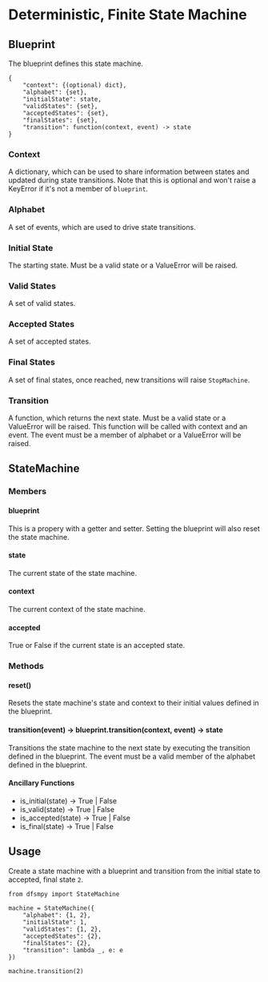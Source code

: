# Deterministic, Finite State Machine

## Blueprint

The blueprint defines this state machine.

```
{
    "context": {(optional) dict},
    "alphabet": {set},
    "initialState": state,
    "validStates": {set},
    "acceptedStates": {set},
    "finalStates": {set},
    "transition": function(context, event) -> state
}
```
### Context

A dictionary, which can be used to share information between states and
updated during state transitions. Note that this is optional and won't
raise a KeyError if it's not a member of `blueprint`.

### Alphabet

A set of events, which are used to drive state transitions.

### Initial State

The starting state. Must be a valid state or a ValueError will be raised.

### Valid States

A set of valid states.

### Accepted States

A set of accepted states.

### Final States

A set of final states, once reached, new transitions will raise `StopMachine`.

### Transition

A function, which returns the next state. Must be a valid state or
a ValueError will be raised. This function will be called with context and
an event. The event must be a member of alphabet or a ValueError
will be raised.


## StateMachine

### Members

#### blueprint

This is a propery with a getter and setter. Setting the blueprint will also
reset the state machine.

#### state

The current state of the state machine.

#### context

The current context of the state machine.

#### accepted

True or False if the current state is an accepted state.

### Methods

#### reset()

Resets the state machine's state and context to their initial values defined
in the blueprint.

#### transition(event) -> blueprint.transition(context, event) -> state

Transitions the state machine to the next state by executing the transition
defined in the blueprint. The event must be a valid member of the alphabet
defined in the blueprint.

#### Ancillary Functions
* is_initial(state) -> True | False
* is_valid(state) -> True | False
* is_accepted(state) -> True | False
* is_final(state) -> True | False

## Usage

Create a state machine with a blueprint and transition from the initial state
to accepted, final state `2`.

```
from dfsmpy import StateMachine

machine = StateMachine({
    "alphabet": {1, 2},
    "initialState": 1,
    "validStates": {1, 2},
    "acceptedStates": {2},
    "finalStates": {2},
    "transition": lambda _, e: e
})

machine.transition(2)
```
